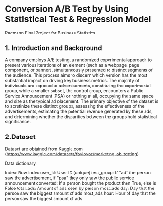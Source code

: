 # Conversion A/B Test by Using Statistical Test & Regression Model
Pacmann Final Project for Business Statistics
## 1. Introduction and Background
A company employs A/B testing, a randomized experimental approach to present various iterations of an element (such as a webpage, page component, or banner), simultaneously presented to distinct segments of the audience. This process aims to discern which version has the most substantial impact on driving key business metrics.
The majority of individuals are exposed to advertisements, constituting the experimental group, while a smaller subset, the control group, encounters a Public Service Announcement (PSA) or nothing at all, occupying the same space and size as the typical ad placement.
The primary objective of the dataset is to scrutinize these distinct groups, assessing the effectiveness of the advertisements, estimating the potential revenue generated by these ads, and determining whether the disparities between the groups hold statistical significance.

## 2.Dataset
Dataset are obtained from Kaggle.com (https://www.kaggle.com/datasets/faviovaz/marketing-ab-testing) 

Data dictionary:

Index: Row index
user_id: User ID (unique)
test_group: If "ad" the person saw the advertisement, if "psa" they only saw the public service announcement
converted: If a person bought the product then True, else is False
total_ads: Amount of ads seen by person
most_ads day: Day that the person saw the biggest amount of ads
most_ads hour: Hour of day that the person saw the biggest amount of ads

